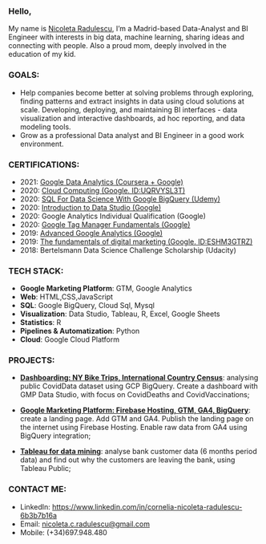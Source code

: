 ### Hello,

My name is [Nicoleta Radulescu](https://www.linkedin.com/in/cornelia-nicoleta-radulescu-6b3b7b16a/), I’m a Madrid-based Data-Analyst and BI Engineer with interests in big data, machine learning, sharing ideas and connecting with people. Also a proud mom, deeply involved in the education of my kid.

### GOALS:
- Help companies become better at solving problems through exploring, finding patterns and extract insights in data using cloud solutions at scale. Developing, deploying, and maintaining BI interfaces - data visualization and interactive dashboards, ad hoc reporting, and data modeling tools.
- Grow as a professional Data analyst and BI Engineer in a good work environment.

### CERTIFICATIONS:
- 2021: [Google Data Analytics (Coursera + Google)](https://www.coursera.org/account/accomplishments/professional-cert/HEXY85T6YTXF)
- 2020: [Cloud Computing (Google. ID:UQRVYSL3T)](https://learndigital.withgoogle.com/activate/validate-certificate-code)
- 2020: [SQL For Data Science With Google BigQuery (Udemy)](https://www.udemy.com/certificate/UC-8da8f328-39c6-47c2-93ff-323bd0dd101d/)
- 2020: [Introduction to Data Studio (Google)](https://analytics.google.com/analytics/academy/certificate/ZCuyaav-QUCtYO28cAmVYg)
- 2020: Google Analytics Individual Qualification (Google)
- 2020: [Google Tag Manager Fundamentals (Google)](https://analytics.google.com/analytics/academy/certificate/xvXKCiqOTIqyMwyZvrT5tQ)
- 2019: [Advanced Google Analytics (Google)](https://analytics.google.com/analytics/academy/certificate/oEV5_XK3RU6WD3_w-qoSlQ)
- 2019: [The fundamentals of digital marketing (Google. ID:ESHM3GTRZ)](https://learndigital.withgoogle.com/digitalgarage/validate-certificate-code)
- 2018: Bertelsmann Data Science Challenge Scholarship (Udacity)

### TECH STACK:
- **Google Marketing Platform**: GTM, Google Analytics
- **Web**: HTML,CSS,JavaScript
- **SQL**: Google BigQuery, Cloud Sql, Mysql
- **Visualization**: Data Studio, Tableau, R, Excel, Google Sheets
- **Statistics**: R 
- **Pipelines & Automatization**: Python 
- **Cloud**: Google Cloud Platform

### PROJECTS:

- [**Dashboarding: NY Bike Trips, International Country Census**](https://github.com/NikoRadulescu/BigQuery-with-Data-Studio-Case-study-Covid19): analysing public CovidData dataset using GCP BigQuery. Create a dashboard with GMP Data Studio, with focus on CovidDeaths and CovidVaccinations;

- [**Google Marketing Platform: Firebase Hosting, GTM, GA4, BigQuery**](https://github.com/NikoRadulescu/Firebase-Hosting-GTM-GA4-BigQuery): create a landing page. Add GTM and GA4. Publish the landing page on the internet using Firebase Hosting. Enable raw data from GA4 using BigQuery integration;
  
- [**Tableau for data mining**](https://github.com/NikoRadulescu/Tableau-for-Data-Mining): analyse bank customer data (6 months period data) and find out why the customers are leaving the bank, using Tableau Public;

### CONTACT ME: 
- LinkedIn: https://www.linkedin.com/in/cornelia-nicoleta-radulescu-6b3b7b16a
- Email: nicoleta.c.radulescu@gmail.com
- Mobile: (+34)697.948.480

